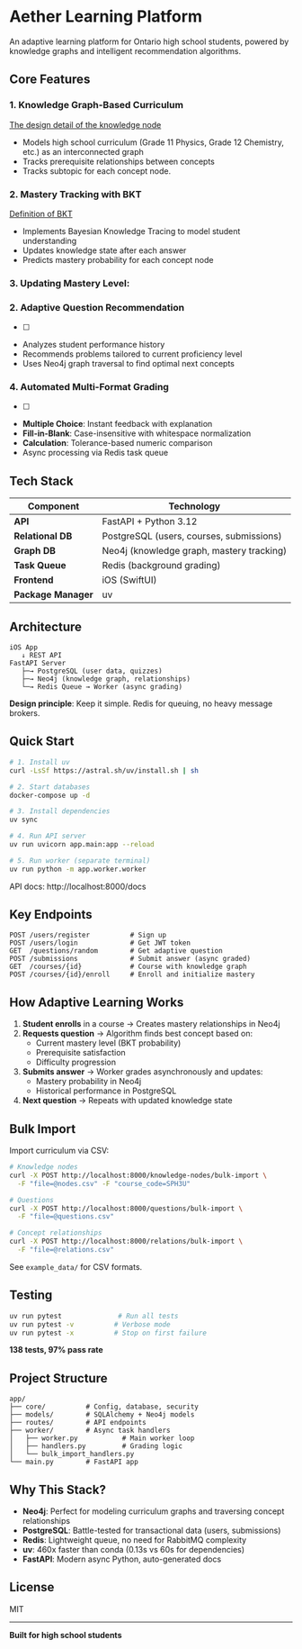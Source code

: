 # Aether Learning Platform

An adaptive learning platform for Ontario high school students, powered by knowledge graphs and intelligent recommendation algorithms.

## Core Features

### 1. Knowledge Graph-Based Curriculum
[The design detail of the knowledge node](/docs/knowledge_graph.md)
- Models high school curriculum (Grade 11 Physics, Grade 12 Chemistry, etc.) as an interconnected graph
- Tracks prerequisite relationships between concepts
- Tracks subtopic for each concept node.

### 2. Mastery Tracking with BKT
[Definition of BKT](/docs/mastery_level.md)
- Implements Bayesian Knowledge Tracing to model student understanding
- Updates knowledge state after each answer
- Predicts mastery probability for each concept node

### 3. Updating Mastery Level:


### 2. Adaptive Question Recommendation
- [ ] 
- Analyzes student performance history
- Recommends problems tailored to current proficiency level
- Uses Neo4j graph traversal to find optimal next concepts



### 4. Automated Multi-Format Grading
- [ ]
- **Multiple Choice**: Instant feedback with explanation
- **Fill-in-Blank**: Case-insensitive with whitespace normalization
- **Calculation**: Tolerance-based numeric comparison
- Async processing via Redis task queue

## Tech Stack

| Component | Technology |
|-----------|-----------|
| **API** | FastAPI + Python 3.12 |
| **Relational DB** | PostgreSQL (users, courses, submissions) |
| **Graph DB** | Neo4j (knowledge graph, mastery tracking) |
| **Task Queue** | Redis (background grading) |
| **Frontend** | iOS (SwiftUI) |
| **Package Manager** | uv |

## Architecture

```
iOS App
   ↓ REST API
FastAPI Server
   ├─→ PostgreSQL (user data, quizzes)
   ├─→ Neo4j (knowledge graph, relationships)
   └─→ Redis Queue → Worker (async grading)
```

**Design principle**: Keep it simple. Redis for queuing, no heavy message brokers.

## Quick Start

```bash
# 1. Install uv
curl -LsSf https://astral.sh/uv/install.sh | sh

# 2. Start databases
docker-compose up -d

# 3. Install dependencies
uv sync

# 4. Run API server
uv run uvicorn app.main:app --reload

# 5. Run worker (separate terminal)
uv run python -m app.worker.worker
```

API docs: http://localhost:8000/docs

## Key Endpoints

```
POST /users/register          # Sign up
POST /users/login             # Get JWT token
GET  /questions/random        # Get adaptive question
POST /submissions             # Submit answer (async graded)
GET  /courses/{id}            # Course with knowledge graph
POST /courses/{id}/enroll     # Enroll and initialize mastery
```

## How Adaptive Learning Works

1. **Student enrolls** in a course → Creates mastery relationships in Neo4j
2. **Requests question** → Algorithm finds best concept based on:
   - Current mastery level (BKT probability)
   - Prerequisite satisfaction
   - Difficulty progression
3. **Submits answer** → Worker grades asynchronously and updates:
   - Mastery probability in Neo4j
   - Historical performance in PostgreSQL
4. **Next question** → Repeats with updated knowledge state

## Bulk Import

Import curriculum via CSV:

```bash
# Knowledge nodes
curl -X POST http://localhost:8000/knowledge-nodes/bulk-import \
  -F "file=@nodes.csv" -F "course_code=SPH3U"

# Questions
curl -X POST http://localhost:8000/questions/bulk-import \
  -F "file=@questions.csv"

# Concept relationships
curl -X POST http://localhost:8000/relations/bulk-import \
  -F "file=@relations.csv"
```

See `example_data/` for CSV formats.

## Testing

```bash
uv run pytest              # Run all tests
uv run pytest -v          # Verbose mode
uv run pytest -x          # Stop on first failure
```

**138 tests, 97% pass rate**

## Project Structure

```
app/
├── core/          # Config, database, security
├── models/        # SQLAlchemy + Neo4j models
├── routes/        # API endpoints
├── worker/        # Async task handlers
│   ├── worker.py           # Main worker loop
│   ├── handlers.py         # Grading logic
│   └── bulk_import_handlers.py
└── main.py        # FastAPI app
```

## Why This Stack?

- **Neo4j**: Perfect for modeling curriculum graphs and traversing concept relationships
- **PostgreSQL**: Battle-tested for transactional data (users, submissions)
- **Redis**: Lightweight queue, no need for RabbitMQ complexity
- **uv**: 460x faster than conda (0.13s vs 60s for dependencies)
- **FastAPI**: Modern async Python, auto-generated docs

## License

MIT

---

**Built for high school students**
